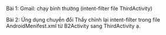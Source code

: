 Bài 1: Gmail: chạy bình thường (intent-filter file ThirdActivity)

Bài 2: Ứng dụng chuyển đổi
Thầy chỉnh lại intent-filter trong file AndroidMenifest.xml từ B2Activity sang ThirdActivity ạ.
